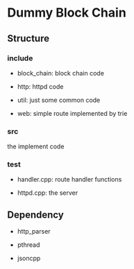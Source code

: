 # Dummy Block Chain

## Structure

### include

- block_chain: block chain code

- http: httpd code

- util: just some common code

- web: simple route implemented by trie

### src

the implement code

### test

- handler.cpp: route handler functions

- httpd.cpp: the server

## Dependency

- http_parser

- pthread

- jsoncpp